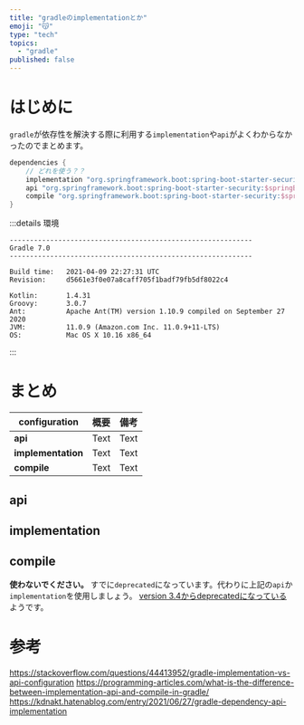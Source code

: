 ```yaml
---
title: "gradleのimplementationとか"
emoji: "😽"
type: "tech"
topics:
  - "gradle"
published: false
---
```


# はじめに
`gradle`が依存性を解決する際に利用する`implementation`や`api`がよくわからなかったのでまとめます。

```groovy:build.gradle
dependencies {
    // どれを使う？？
    implementation "org.springframework.boot:spring-boot-starter-security:$springBootVersion"
    api "org.springframework.boot:spring-boot-starter-security:$springBootVersion"
    compile "org.springframework.boot:spring-boot-starter-security:$springBootVersion"
}
```

:::details 環境
```
------------------------------------------------------------
Gradle 7.0
------------------------------------------------------------

Build time:   2021-04-09 22:27:31 UTC
Revision:     d5661e3f0e07a8caff705f1badf79fb5df8022c4

Kotlin:       1.4.31
Groovy:       3.0.7
Ant:          Apache Ant(TM) version 1.10.9 compiled on September 27 2020
JVM:          11.0.9 (Amazon.com Inc. 11.0.9+11-LTS)
OS:           Mac OS X 10.16 x86_64
```
:::

# まとめ
| configuration | 概要 | 備考 |
| ---- | ---- | ---- |
| **api** | Text | Text |
| **implementation** | Text | Text |
| **compile** | Text | Text |

## api

## implementation

## compile
**使わないでください。**
すでに`deprecated`になっています。代わりに上記の`api`か`implementation`を使用しましょう。
[version 3.4からdeprecatedになっている](https://docs.gradle.org/3.4/release-notes.html#the-java-library-plugin)ようです。
# 参考
https://stackoverflow.com/questions/44413952/gradle-implementation-vs-api-configuration
https://programming-articles.com/what-is-the-difference-between-implementation-api-and-compile-in-gradle/
https://kdnakt.hatenablog.com/entry/2021/06/27/gradle-dependency-api-implementation